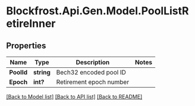 # Blockfrost.Api.Gen.Model.PoolListRetireInner
## Properties

Name | Type | Description | Notes
------------ | ------------- | ------------- | -------------
**PoolId** | **string** | Bech32 encoded pool ID | 
**Epoch** | **int?** | Retirement epoch number | 

[[Back to Model list]](../README.md#documentation-for-models) [[Back to API list]](../README.md#documentation-for-api-endpoints) [[Back to README]](../README.md)

